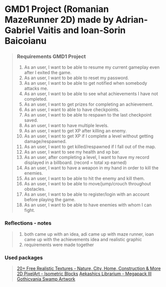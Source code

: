 ﻿
# GMD1 Project (Romanian MazeRunner 2D) made by Adrian-Gabriel Vaitis and Ioan-Sorin Baicoianu
> ### Requirements GMD1 Project
>   1.  As an user, I want to be able to resume my current gameplay even after I exited the game.
>   2. As an user, I want to be able to reset my password.
>   3. As an user, I want to be able to get notified when somebody attacks me.
>   4. As an user, I want to be able to see what achievements I have not completed.
>   5. As an user, I want to get prizes for completing an achievement.
>   6. As an user, I want to able to have checkpoints.
>   7. As an user, I want to be able to respawn to the last checkpoint saved.
>   8. As an user, I want to have multiple levels.
>   9. As an user, I want to get XP after killing an enemy.
>   10. As an user, I want to get XP if I complete a level without getting damage/respawned.
>   11. As an user, I want to get killed/respawned if I fall out of the map.
>   12. As an user, I want to see my health and xp bar.
>   13. As an user, after completing a level, I want to have my record displayed in a billboard. (record = total xp earned)
>   14. As an user, I want to have a weapon in my hand in order to kill the enemies.
>   15. As an user, I want to be able to hit the enemy and kill them.
>   16. As an user, I want to be able to move/jump/crouch throughout obstacles.
>   17. As an user, I want to be able to register/login with an account before playing the game.
>   18. As an user, I want to be able to have enemies with whom I can fight.


### Reflections - notes
> 1. both came up with an idea, adi came up with maze runner, ioan came up with the achievements idea and realistic graphic
> 2. requirements were made together 

### Used packages
> [20+ Free Realistic Textures - Nature, City, Home, Construction & More](https://assetstore.unity.com/packages/2d/textures-materials/20-free-realistic-textures-nature-city-home-construction-more-240323)
> [2D PixelArt - Isometric Blocks](https://assetstore.unity.com/packages/3d/environments/2d-pixelart-isometric-blocks-115039)
> [Aekashics Librarium - Megapack III](https://assetstore.unity.com/packages/2d/characters/aekashics-librarium-megapack-iii-130410)
> [Gothicvania Swamp Artwork](https://assetstore.unity.com/packages/2d/characters/gothicvania-swamp-152865)
